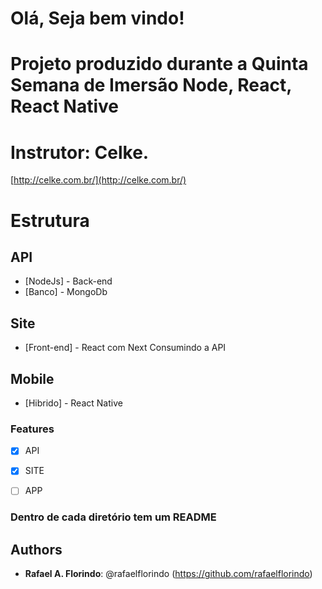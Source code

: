 # Olá, Seja bem vindo!

# Projeto produzido durante a Quinta Semana de Imersão Node, React, React Native

# Instrutor: Celke.
[http://celke.com.br/](http://celke.com.br/)

# Estrutura
## API
- [NodeJs] - Back-end 
- [Banco] - MongoDb

## Site
- [Front-end] - React com Next Consumindo a API

## Mobile
- [Hibrido] - React Native


### Features

- [x] API
- [x] SITE
- [ ] APP


### Dentro de cada diretório tem um README

## Authors
* **Rafael A. Florindo**: @rafaelflorindo (https://github.com/rafaelflorindo)